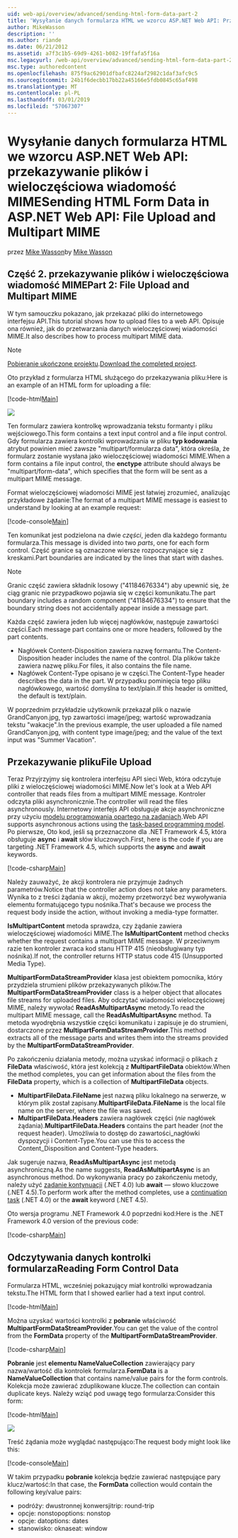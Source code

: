```yaml
---
uid: web-api/overview/advanced/sending-html-form-data-part-2
title: 'Wysyłanie danych formularza HTML we wzorcu ASP.NET Web API: Przekazywanie pliku i wieloczęściowej wiadomości MIME | Dokumentacja firmy Microsoft'
author: MikeWasson
description: ''
ms.author: riande
ms.date: 06/21/2012
ms.assetid: a7f3c1b5-69d9-4261-b082-19ffafa5f16a
msc.legacyurl: /web-api/overview/advanced/sending-html-form-data-part-2
msc.type: authoredcontent
ms.openlocfilehash: 875f9ac62901dfbafc8224af2982c1daf3afc9c5
ms.sourcegitcommit: 24b1f6decbb17bb22a45166e5fdb0845c65af498
ms.translationtype: MT
ms.contentlocale: pl-PL
ms.lasthandoff: 03/01/2019
ms.locfileid: "57067307"
---
```

<a name="sending-html-form-data-in-aspnet-web-api-file-upload-and-multipart-mime"></a><span data-ttu-id="3b4c1-102">Wysyłanie danych formularza HTML we wzorcu ASP.NET Web API: przekazywanie plików i wieloczęściowa wiadomość MIME</span><span class="sxs-lookup"><span data-stu-id="3b4c1-102">Sending HTML Form Data in ASP.NET Web API: File Upload and Multipart MIME</span></span>
====================
<span data-ttu-id="3b4c1-103">przez [Mike Wasson](https://github.com/MikeWasson)</span><span class="sxs-lookup"><span data-stu-id="3b4c1-103">by [Mike Wasson](https://github.com/MikeWasson)</span></span>

## <a name="part-2-file-upload-and-multipart-mime"></a><span data-ttu-id="3b4c1-104">Część 2. przekazywanie plików i wieloczęściowa wiadomość MIME</span><span class="sxs-lookup"><span data-stu-id="3b4c1-104">Part 2: File Upload and Multipart MIME</span></span>

<span data-ttu-id="3b4c1-105">W tym samouczku pokazano, jak przekazać pliki do internetowego interfejsu API.</span><span class="sxs-lookup"><span data-stu-id="3b4c1-105">This tutorial shows how to upload files to a web API.</span></span> <span data-ttu-id="3b4c1-106">Opisuje ona również, jak do przetwarzania danych wieloczęściowej wiadomości MIME.</span><span class="sxs-lookup"><span data-stu-id="3b4c1-106">It also describes how to process multipart MIME data.</span></span>

> [!NOTE]
> <span data-ttu-id="3b4c1-107">[Pobieranie ukończone projektu](https://code.msdn.microsoft.com/ASPNET-Web-API-File-Upload-a8c0fb0d).</span><span class="sxs-lookup"><span data-stu-id="3b4c1-107">[Download the completed project](https://code.msdn.microsoft.com/ASPNET-Web-API-File-Upload-a8c0fb0d).</span></span>


<span data-ttu-id="3b4c1-108">Oto przykład z formularza HTML służącego do przekazywania pliku:</span><span class="sxs-lookup"><span data-stu-id="3b4c1-108">Here is an example of an HTML form for uploading a file:</span></span>

[!code-html[Main](sending-html-form-data-part-2/samples/sample1.html)]

![](sending-html-form-data-part-2/_static/image1.png)

<span data-ttu-id="3b4c1-109">Ten formularz zawiera kontrolkę wprowadzania tekstu formanty i pliku wejściowego.</span><span class="sxs-lookup"><span data-stu-id="3b4c1-109">This form contains a text input control and a file input control.</span></span> <span data-ttu-id="3b4c1-110">Gdy formularza zawiera kontrolki wprowadzania w pliku **typ kodowania** atrybut powinien mieć zawsze &quot;multipart/formularza data&quot;, która określa, że formularz zostanie wysłana jako wieloczęściowej wiadomości MIME.</span><span class="sxs-lookup"><span data-stu-id="3b4c1-110">When a form contains a file input control, the **enctype** attribute should always be &quot;multipart/form-data&quot;, which specifies that the form will be sent as a multipart MIME message.</span></span>

<span data-ttu-id="3b4c1-111">Format wieloczęściowej wiadomości MIME jest łatwiej zrozumieć, analizując przykładowe żądanie:</span><span class="sxs-lookup"><span data-stu-id="3b4c1-111">The format of a multipart MIME message is easiest to understand by looking at an example request:</span></span>

[!code-console[Main](sending-html-form-data-part-2/samples/sample2.cmd)]

<span data-ttu-id="3b4c1-112">Ten komunikat jest podzielona na dwie *części*, jeden dla każdego formantu formularza.</span><span class="sxs-lookup"><span data-stu-id="3b4c1-112">This message is divided into two *parts*, one for each form control.</span></span> <span data-ttu-id="3b4c1-113">Część granice są oznaczone wiersze rozpoczynające się z kreskami.</span><span class="sxs-lookup"><span data-stu-id="3b4c1-113">Part boundaries are indicated by the lines that start with dashes.</span></span>

> [!NOTE]
> <span data-ttu-id="3b4c1-114">Granic część zawiera składnik losowy (&quot;41184676334&quot;) aby upewnić się, że ciąg granic nie przypadkowo pojawia się w części komunikatu.</span><span class="sxs-lookup"><span data-stu-id="3b4c1-114">The part boundary includes a random component (&quot;41184676334&quot;) to ensure that the boundary string does not accidentally appear inside a message part.</span></span>


<span data-ttu-id="3b4c1-115">Każda część zawiera jeden lub więcej nagłówków, następuje zawartości części.</span><span class="sxs-lookup"><span data-stu-id="3b4c1-115">Each message part contains one or more headers, followed by the part contents.</span></span>

- <span data-ttu-id="3b4c1-116">Nagłówek Content-Disposition zawiera nazwę formantu.</span><span class="sxs-lookup"><span data-stu-id="3b4c1-116">The Content-Disposition header includes the name of the control.</span></span> <span data-ttu-id="3b4c1-117">Dla plików także zawiera nazwę pliku.</span><span class="sxs-lookup"><span data-stu-id="3b4c1-117">For files, it also contains the file name.</span></span>
- <span data-ttu-id="3b4c1-118">Nagłówek Content-Type opisano je w części.</span><span class="sxs-lookup"><span data-stu-id="3b4c1-118">The Content-Type header describes the data in the part.</span></span> <span data-ttu-id="3b4c1-119">W przypadku pominięcia tego pliku nagłówkowego, wartość domyślna to text/plain.</span><span class="sxs-lookup"><span data-stu-id="3b4c1-119">If this header is omitted, the default is text/plain.</span></span>

<span data-ttu-id="3b4c1-120">W poprzednim przykładzie użytkownik przekazał plik o nazwie GrandCanyon.jpg, typ zawartości image/jpeg; wartość wprowadzania tekstu &quot;wakacje&quot;.</span><span class="sxs-lookup"><span data-stu-id="3b4c1-120">In the previous example, the user uploaded a file named GrandCanyon.jpg, with content type image/jpeg; and the value of the text input was &quot;Summer Vacation&quot;.</span></span>

## <a name="file-upload"></a><span data-ttu-id="3b4c1-121">Przekazywanie pliku</span><span class="sxs-lookup"><span data-stu-id="3b4c1-121">File Upload</span></span>

<span data-ttu-id="3b4c1-122">Teraz Przyjrzyjmy się kontrolera interfejsu API sieci Web, która odczytuje pliki z wieloczęściowej wiadomości MIME.</span><span class="sxs-lookup"><span data-stu-id="3b4c1-122">Now let's look at a Web API controller that reads files from a multipart MIME message.</span></span> <span data-ttu-id="3b4c1-123">Kontroler odczyta pliki asynchronicznie.</span><span class="sxs-lookup"><span data-stu-id="3b4c1-123">The controller will read the files asynchronously.</span></span> <span data-ttu-id="3b4c1-124">Internetowy interfejs API obsługuje akcje asynchroniczne przy użyciu [modelu programowania opartego na zadaniach](https://msdn.microsoft.com/library/dd460693.aspx).</span><span class="sxs-lookup"><span data-stu-id="3b4c1-124">Web API supports asynchronous actions using the [task-based programming model](https://msdn.microsoft.com/library/dd460693.aspx).</span></span> <span data-ttu-id="3b4c1-125">Po pierwsze, Oto kod, jeśli są przeznaczone dla .NET Framework 4.5, która obsługuje **async** i **await** słów kluczowych.</span><span class="sxs-lookup"><span data-stu-id="3b4c1-125">First, here is the code if you are targeting .NET Framework 4.5, which supports the **async** and **await** keywords.</span></span>

[!code-csharp[Main](sending-html-form-data-part-2/samples/sample3.cs)]

<span data-ttu-id="3b4c1-126">Należy zauważyć, że akcji kontrolera nie przyjmuje żadnych parametrów.</span><span class="sxs-lookup"><span data-stu-id="3b4c1-126">Notice that the controller action does not take any parameters.</span></span> <span data-ttu-id="3b4c1-127">Wynika to z treści żądania w akcji, możemy przetworzyć bez wywoływania elementu formatującego typu nośnika.</span><span class="sxs-lookup"><span data-stu-id="3b4c1-127">That's because we process the request body inside the action, without invoking a media-type formatter.</span></span>

<span data-ttu-id="3b4c1-128">**IsMultipartContent** metoda sprawdza, czy żądanie zawiera wieloczęściowej wiadomości MIME.</span><span class="sxs-lookup"><span data-stu-id="3b4c1-128">The **IsMultipartContent** method checks whether the request contains a multipart MIME message.</span></span> <span data-ttu-id="3b4c1-129">W przeciwnym razie ten kontroler zwraca kod stanu HTTP 415 (nieobsługiwany typ nośnika).</span><span class="sxs-lookup"><span data-stu-id="3b4c1-129">If not, the controller returns HTTP status code 415 (Unsupported Media Type).</span></span>

<span data-ttu-id="3b4c1-130">**MultipartFormDataStreamProvider** klasa jest obiektem pomocnika, który przydziela strumieni plików przekazywanych plików.</span><span class="sxs-lookup"><span data-stu-id="3b4c1-130">The **MultipartFormDataStreamProvider** class is a helper object that allocates file streams for uploaded files.</span></span> <span data-ttu-id="3b4c1-131">Aby odczytać wiadomości wieloczęściowej MIME, należy wywołać **ReadAsMultipartAsync** metody.</span><span class="sxs-lookup"><span data-stu-id="3b4c1-131">To read the multipart MIME message, call the **ReadAsMultipartAsync** method.</span></span> <span data-ttu-id="3b4c1-132">Ta metoda wyodrębnia wszystkie części komunikatu i zapisuje je do strumieni, dostarczone przez **MultipartFormDataStreamProvider**.</span><span class="sxs-lookup"><span data-stu-id="3b4c1-132">This method extracts all of the message parts and writes them into the streams provided by the **MultipartFormDataStreamProvider**.</span></span>

<span data-ttu-id="3b4c1-133">Po zakończeniu działania metody, można uzyskać informacji o plikach z **FileData** właściwość, która jest kolekcją z **MultipartFileData** obiektów.</span><span class="sxs-lookup"><span data-stu-id="3b4c1-133">When the method completes, you can get information about the files from the **FileData** property, which is a collection of **MultipartFileData** objects.</span></span>

- <span data-ttu-id="3b4c1-134">**MultipartFileData.FileName** jest nazwą pliku lokalnego na serwerze, w którym plik został zapisany.</span><span class="sxs-lookup"><span data-stu-id="3b4c1-134">**MultipartFileData.FileName** is the local file name on the server, where the file was saved.</span></span>
- <span data-ttu-id="3b4c1-135">**MultipartFileData.Headers** zawiera nagłówek części (*nie* nagłówek żądania).</span><span class="sxs-lookup"><span data-stu-id="3b4c1-135">**MultipartFileData.Headers** contains the part header (*not* the request header).</span></span> <span data-ttu-id="3b4c1-136">Umożliwia to dostęp do zawartości\_nagłówki dyspozycji i Content-Type.</span><span class="sxs-lookup"><span data-stu-id="3b4c1-136">You can use this to access the Content\_Disposition and Content-Type headers.</span></span>

<span data-ttu-id="3b4c1-137">Jak sugeruje nazwa, **ReadAsMultipartAsync** jest metodą asynchroniczną.</span><span class="sxs-lookup"><span data-stu-id="3b4c1-137">As the name suggests, **ReadAsMultipartAsync** is an asynchronous method.</span></span> <span data-ttu-id="3b4c1-138">Do wykonywania pracy po zakończeniu metody, należy użyć [zadanie kontynuacji](https://msdn.microsoft.com/library/ee372288.aspx) (.NET 4.0) lub **await** — słowo kluczowe (.NET 4.5).</span><span class="sxs-lookup"><span data-stu-id="3b4c1-138">To perform work after the method completes, use a [continuation task](https://msdn.microsoft.com/library/ee372288.aspx) (.NET 4.0) or the **await** keyword (.NET 4.5).</span></span>

<span data-ttu-id="3b4c1-139">Oto wersja programu .NET Framework 4.0 poprzedni kod:</span><span class="sxs-lookup"><span data-stu-id="3b4c1-139">Here is the .NET Framework 4.0 version of the previous code:</span></span>

[!code-csharp[Main](sending-html-form-data-part-2/samples/sample4.cs)]

## <a name="reading-form-control-data"></a><span data-ttu-id="3b4c1-140">Odczytywania danych kontrolki formularza</span><span class="sxs-lookup"><span data-stu-id="3b4c1-140">Reading Form Control Data</span></span>

<span data-ttu-id="3b4c1-141">Formularza HTML, wcześniej pokazujący miał kontrolki wprowadzania tekstu.</span><span class="sxs-lookup"><span data-stu-id="3b4c1-141">The HTML form that I showed earlier had a text input control.</span></span>

[!code-html[Main](sending-html-form-data-part-2/samples/sample5.html)]

<span data-ttu-id="3b4c1-142">Można uzyskać wartości kontrolki z **pobranie** właściwość **MultipartFormDataStreamProvider**.</span><span class="sxs-lookup"><span data-stu-id="3b4c1-142">You can get the value of the control from the **FormData** property of the **MultipartFormDataStreamProvider**.</span></span>

[!code-csharp[Main](sending-html-form-data-part-2/samples/sample6.cs?highlight=15)]

<span data-ttu-id="3b4c1-143">**Pobranie** jest **elementu NameValueCollection** zawierający pary nazwa/wartość dla kontrolek formularza.</span><span class="sxs-lookup"><span data-stu-id="3b4c1-143">**FormData** is a **NameValueCollection** that contains name/value pairs for the form controls.</span></span> <span data-ttu-id="3b4c1-144">Kolekcja może zawierać zduplikowane klucze.</span><span class="sxs-lookup"><span data-stu-id="3b4c1-144">The collection can contain duplicate keys.</span></span> <span data-ttu-id="3b4c1-145">Należy wziąć pod uwagę tego formularza:</span><span class="sxs-lookup"><span data-stu-id="3b4c1-145">Consider this form:</span></span>

[!code-html[Main](sending-html-form-data-part-2/samples/sample7.html)]

![](sending-html-form-data-part-2/_static/image2.png)

<span data-ttu-id="3b4c1-146">Treść żądania może wyglądać następująco:</span><span class="sxs-lookup"><span data-stu-id="3b4c1-146">The request body might look like this:</span></span>

[!code-console[Main](sending-html-form-data-part-2/samples/sample8.cmd)]

<span data-ttu-id="3b4c1-147">W takim przypadku **pobranie** kolekcja będzie zawierać następujące pary klucz/wartość:</span><span class="sxs-lookup"><span data-stu-id="3b4c1-147">In that case, the **FormData** collection would contain the following key/value pairs:</span></span>

- <span data-ttu-id="3b4c1-148">podróży: dwustronnej konwersji</span><span class="sxs-lookup"><span data-stu-id="3b4c1-148">trip: round-trip</span></span>
- <span data-ttu-id="3b4c1-149">opcje: nonstop</span><span class="sxs-lookup"><span data-stu-id="3b4c1-149">options: nonstop</span></span>
- <span data-ttu-id="3b4c1-150">opcje: dat</span><span class="sxs-lookup"><span data-stu-id="3b4c1-150">options: dates</span></span>
- <span data-ttu-id="3b4c1-151">stanowisko: okna</span><span class="sxs-lookup"><span data-stu-id="3b4c1-151">seat: window</span></span>
